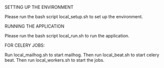 SETTING UP THE ENVIRONMENT

Please run the bash script local_setup.sh to set up the environment.


RUNNING THE APPLICATION

Please run the bash script local_run.sh to run the application.


FOR CELERY JOBS:

Run local_mailhog.sh to start mailhog.
Then run local_beat.sh to start celery beat.
Then run local_workers.sh to start the jobs.
